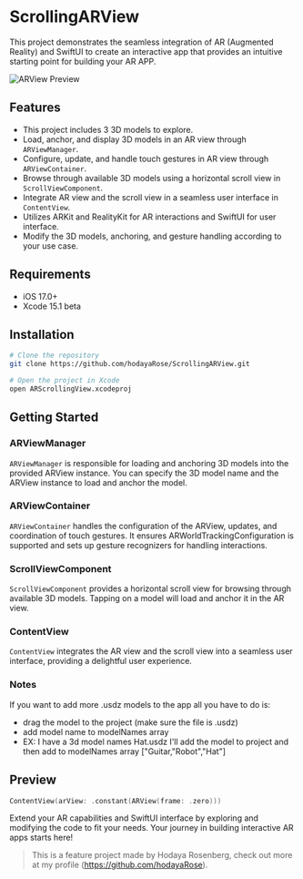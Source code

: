 # ScrollingARView

This project demonstrates the seamless integration of AR (Augmented Reality) and SwiftUI to create an interactive app that provides an intuitive starting point for building your AR APP.

![ARView Preview](https://github.com/your_username/ScrollingARView/blob/main/ARViewPreview.jpeg)

## Features
- This project includes 3 3D models to explore.
- Load, anchor, and display 3D models in an AR view through `ARViewManager`.
- Configure, update, and handle touch gestures in AR view through `ARViewContainer`.
- Browse through available 3D models using a horizontal scroll view in `ScrollViewComponent`.
- Integrate AR view and the scroll view in a seamless user interface in `ContentView`.
- Utilizes ARKit and RealityKit for AR interactions and SwiftUI for user interface.
- Modify the 3D models, anchoring, and gesture handling according to your use case.

## Requirements

- iOS 17.0+
- Xcode 15.1 beta

## Installation

```bash
# Clone the repository
git clone https://github.com/hodayaRose/ScrollingARView.git

# Open the project in Xcode
open ARScrollingView.xcodeproj


```
## Getting Started

### ARViewManager
`ARViewManager` is responsible for loading and anchoring 3D models into the provided ARView instance. You can specify the 3D model name and the ARView instance to load and anchor the model.

### ARViewContainer
`ARViewContainer` handles the configuration of the ARView, updates, and coordination of touch gestures. It ensures ARWorldTrackingConfiguration is supported and sets up gesture recognizers for handling interactions.

### ScrollViewComponent
`ScrollViewComponent` provides a horizontal scroll view for browsing through available 3D models. Tapping on a model will load and anchor it in the AR view.

### ContentView
`ContentView` integrates the AR view and the scroll view into a seamless user interface, providing a delightful user experience.

### Notes
If you want to add more .usdz models to the app all you have to do is: 
- drag the model to the project (make sure the file is .usdz)
- add model name to modelNames array
- EX: I have a 3d model names Hat.usdz I'll add the model to project and then add to modelNames array ["Guitar,"Robot","Hat"]


## Preview

```swift
ContentView(arView: .constant(ARView(frame: .zero)))
```

Extend your AR capabilities and SwiftUI interface by exploring and modifying the code to
 fit your needs. Your journey in building interactive AR apps starts here!
> This is a feature project made by Hodaya Rosenberg, check out more at my profile (https://github.com/hodayaRose).





